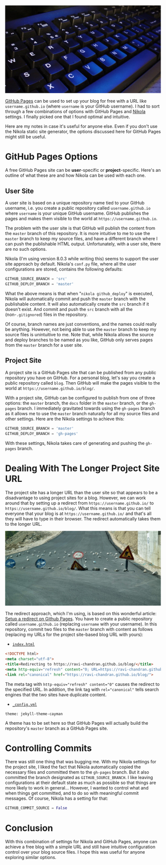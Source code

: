 ![](/images/blogging/keyboard-1490036-640x480.jpg)

[GitHub Pages](https://help.github.com/en/github/working-with-github-pages) can be used to set up your blog for free with a URL like `username.github.io` (where `username` is your GitHub username). I had to sort through a few combinations of options with GitHub Pages and [Nikola](https://getnikola.com/) settings. I finally picked one that I found optimal and intuitive.

Here are my notes in case it's useful for anyone else. Even if you don't use the Nikola static site generator, the options discussed here for GitHub Pages might still be useful.

# GitHub Pages Options
A free GitHub Pages site can be **user**-specific or **project**-specific. Here's an outline of what these are and how Nikola can be used with each one.

## User Site
A user site is based on a unique repository name tied to your GitHub username, i.e. you create a public repository called `username.github.io` where `username` is your unique GitHub username. GitHub publishes the pages and makes them visible to the world at `https://username.github.io`.

The problem with the user site is that GitHub will publish the content from the `master` branch of this repository. It is more intuitive to me to use the `master` branch to keep my source files, and have a different branch where I can push the publishable HTML output. Unfortunately, with a user site, there are no such options.

Nikola (I'm using version 8.0.3 while writing this) seems to support the user site approach by default. Nikola's `conf.py` file, where all the user configurations are stored, contains the following defaults:
```python
GITHUB_SOURCE_BRANCH = 'src'
GITHUB_DEPLOY_BRANCH = 'master'
```
What the above means is that when "`nikola github_deploy`" is executed, Nikola will automatically commit and push the `master` branch with the publishable content. It will also automatically create the `src` branch if it doesn't exist. And commit and push the `src` branch with all the (non-`.gitignored`) files in the repository.

Of course, branch names are just conventions, and the names could really be anything. However, not being able to use the `master` branch to keep my source files is unintuitive to me. Note that, while Nikola allows the source and deploy branches to be named as you like, GitHub only serves pages from the `master` branch for a user site.

## Project Site
A project site is a GitHub Pages site that can be published from any public repository you have on GitHub. For a personal blog, let's say you create a public repository called `blog`. Then GitHub will make the pages visible to the world at `https://username.github.io/blog/`.

With a project site, GitHub can be configured to publish from one of three options: the `master` branch, the `docs` folder in the `master` branch, or the `gh-pages` branch. I immediately gravitated towards using the `gh-pages` branch as it allows me to use the `master` branch naturally for all my source files and other settings. Here are the Nikola settings to achieve this:
```python
GITHUB_SOURCE_BRANCH = 'master'
GITHUB_DEPLOY_BRANCH = 'gh-pages'
```
With these settings, Nikola takes care of generating and pushing the `gh-pages` branch.

# Dealing With The Longer Project Site URL
The project site has a longer URL than the user site so that appears to be a disadvantage to using project sites for a blog. However, we can work around that by setting up a redirect from `https://username.github.io/` to `https://username.github.io/blog/`. What this means is that you can tell everyone that your blog is at `https://username.github.io/` and that's all they will have to type in their browser. The redirect automatically takes them to the longer URL.

![](/images/blogging/road-2783679_1280.jpg)

The redirect approach, which I'm using, is based on this wonderful article: [Setup a redirect on Github Pages](https://dev.to/steveblue/setup-a-redirect-on-github-pages-1ok7). You have to create a public repository called `username.github.io` (replacing `username` with your username). In this repository, commit two files to the `master` branch with content as follows (replacing my URLs for the project site-based blog URL with yours):

- [`index.html`](https://github.com/ravi-chandran/ravi-chandran.github.io/blob/master/index.html)
```html
<!DOCTYPE html>
<meta charset="utf-8">
<title>Redirecting to https://ravi-chandran.github.io/blog/</title>
<meta http-equiv="refresh" content="0; URL=https://ravi-chandran.github.io/blog/">
<link rel="canonical" href="https://ravi-chandran.github.io/blog/">
```

The meta tag with `http-equiv="refresh" content="0"` causes the redirect to the specified URL. In addition, the link tag with `rel="canonical"` tells search engines that the two sites have duplicate content.

- [`_config.yml`](https://github.com/ravi-chandran/ravi-chandran.github.io/blob/master/_config.yml)
```
theme: jekyll-theme-cayman
```
A theme has to be set here so that GitHub Pages will actually build the repository's `master` branch as a GitHub Pages site.

# Controlling Commits
There was still one thing that was bugging me. With my Nikola settings for the project site, I liked the fact that Nikola automatically copied the necessary files and committed them to the `gh-pages` branch. But it also committed the branch designated as `GITHUB_SOURCE_BRANCH`. I like leaving configurations at their default state as much as possible so that things are more likely to work in general... However, I wanted to control what and when things get committed, and to do so with meaningful commit messages. Of course, Nikola has a setting for that:
```python
GITHUB_COMMIT_SOURCE = False
```

# Conclusion
With this combination of settings for Nikola and GitHub Pages, anyone can achieve a free blog with a simple URL and still have intuitive configuration control over your blog source files. I hope this was useful for anyone exploring similar options.
